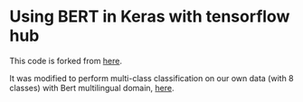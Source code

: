 # Using BERT in Keras with tensorflow hub

This code is forked from [here](https://github.com/strongio/keras-bert).

It was modified to perform multi-class classification on our own data (with 8 classes) with Bert multilingual domain, [here](https://github.com/nadjet/keras-bert/blob/master/keras-bert-multi.py).
